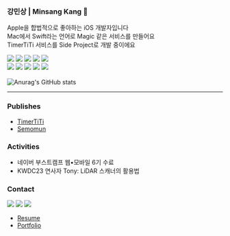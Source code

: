### 강민상 | Minsang Kang 👋

Apple을 합법적으로 좋아하는 iOS 개발자입니다<br>
Mac에서  Swift라는 언어로 Magic 같은 서비스를 만들어요<br>
TimerTiTi 서비스를 Side Project로 개발 중이에요<br>

<img src="https://img.shields.io/badge/Swift-EE88AA?style=flat-square&logo=Swift&logoColor=black"/> <img src="https://img.shields.io/badge/UIKit-69AFCA?style=flat-square&logo=UIKit&logoColor=black"/>
<img src="https://img.shields.io/badge/SwiftUI-D5BBFA?style=flat-square&logo=Swift&logoColor=black"/>
<img src="https://img.shields.io/badge/Xcode-AA83E5?style=flat-square&logo=Xcode&logoColor=black"/>
<img src="https://img.shields.io/badge/AppStore-F08876?style=flat-square&logo=AppStore&logoColor=black"/>
<br>
<img src="https://img.shields.io/badge/Git-F05032?style=flat-square&logo=Git&logoColor=white"/>
<img src="https://img.shields.io/badge/GitHub-181717?style=flat-square&logo=GitHub&logoColor=white"/>
<img src="https://img.shields.io/badge/Notion-000000?style=flat-square&logo=Notion&logoColor=white"/>
<img src="https://img.shields.io/badge/Slack-4A154B?style=flat-square&logo=Slack&logoColor=white"/>
<img src="https://img.shields.io/badge/Figma-F24E1E?style=flat-square&logo=Figma&logoColor=white"/>
<br><br>
![Anurag's GitHub stats](https://github-readme-stats.vercel.app/api?username=minsangKang&show_icons=true&theme=dracula)
<hr>

### Publishes

- [TimerTiTi](https://apps.apple.com/us/app/timertiti-timer-for-study/id1519159240)
- [Semomun](https://apps.apple.com/kr/app/%EC%84%B8%EB%AA%A8%EB%AC%B8/id1601145709)

### Activities

- 네이버 부스트캠프 웹•모바일 6기 수료
- KWDC23 연사자 Tony: LiDAR 스캐너의 활용법

### Contact

<a href="mailto:freedeveloper97@gmail.com" target="_blank"><img src="https://img.shields.io/badge/freedeveloper97@gmail.com-EA4335?style=flat-square&logo=Gmail&logoColor=white"/></a>
<a href="https://www.instagram.com/dev_minsang/" target="_blank"><img src="https://img.shields.io/badge/dev_minsang-E4405F?style=flat-square&logo=Instagram&logoColor=white"/></a>
<a href="https://velog.io/@minsang" target="_blank"><img src="https://img.shields.io/badge/Velog-20C997?style=flat-square&logo=Velog&logoColor=white"/></a>

- [Resume](https://minsang-kang.notion.site/07f584750f6f4719af81848ecbcd4dab?pvs=4)
- [Portfolio](https://minsang-kang.notion.site/54bcd3fd371a4c198a874fe0fa6c4525?pvs=4)
